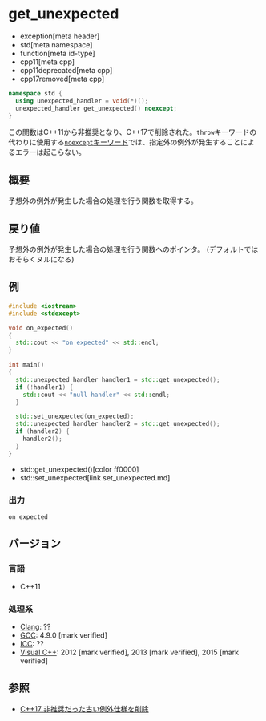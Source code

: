 # get_unexpected
* exception[meta header]
* std[meta namespace]
* function[meta id-type]
* cpp11[meta cpp]
* cpp11deprecated[meta cpp]
* cpp17removed[meta cpp]

```cpp
namespace std {
  using unexpected_handler = void(*)();
  unexpected_handler get_unexpected() noexcept;
}
```

この関数はC++11から非推奨となり、C++17で削除された。`throw`キーワードの代わりに使用する[`noexcept`キーワード](/lang/cpp11/noexcept.md)では、指定外の例外が発生することによるエラーは起こらない。

## 概要
予想外の例外が発生した場合の処理を行う関数を取得する。


## 戻り値
予想外の例外が発生した場合の処理を行う関数へのポインタ。
(デフォルトではおそらくヌルになる)


## 例
```cpp example
#include <iostream>
#include <stdexcept>

void on_expected()
{
  std::cout << "on expected" << std::endl;
}

int main()
{
  std::unexpected_handler handler1 = std::get_unexpected();
  if (!handler1) {
    std::cout << "null handler" << std::endl;
  }

  std::set_unexpected(on_expected);
  std::unexpected_handler handler2 = std::get_unexpected();
  if (handler2) {
    handler2();
  }
}
```
* std::get_unexpected()[color ff0000]
* std::set_unexpected[link set_unexpected.md]

### 出力
```
on expected
```

## バージョン
### 言語
- C++11

### 処理系
- [Clang](/implementation.md#clang): ??
- [GCC](/implementation.md#gcc): 4.9.0 [mark verified]
- [ICC](/implementation.md#icc): ??
- [Visual C++](/implementation.md#visual_cpp): 2012 [mark verified], 2013 [mark verified], 2015 [mark verified]


## 参照
- [C++17 非推奨だった古い例外仕様を削除](/lang/cpp17/remove_deprecated_exception_specifications.md)
